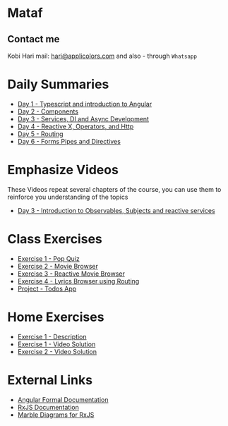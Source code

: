 # Mataf
## Contact me
Kobi Hari
mail: hari@applicolors.com
and also - through `Whatsapp`

# Daily Summaries
* [Day 1 - Typescript and introduction to Angular](https://github.com/kobi2294/Mataf/wiki/Day-1---Typescript-and-introduction-to-Angular)
* [Day 2 - Components](https://github.com/kobi2294/Mataf/wiki/Day-2---Components)
* [Day 3 - Services, DI and Async Development](https://github.com/kobi2294/Mataf/wiki/Day-3---Services)
* [Day 4 - Reactive X, Operators, and Http](https://github.com/kobi2294/Mataf/wiki/Day-4---Reactive-X-and-Http)
* [Day 5 - Routing](https://github.com/kobi2294/Course-012020-Mataf-Angular/wiki/Day-5-Routing)
* [Day 6 - Forms Pipes and Directives](https://github.com/kobi2294/Course-012020-Mataf-Angular/wiki/Day-6-Forms-Pipes-Directives)

# Emphasize Videos
These Videos repeat several chapters of the course, you can use them to reinforce you understanding of the topics
* [Day 3 - Introduction to Observables, Subjects and reactive services](https://www.dropbox.com/s/05vsshf61oh5p1y/Reactive%20X.mp4?dl=0)

# Class Exercises
* [Exercise 1 - Pop Quiz](https://github.com/kobi2294/Mataf/wiki/Exercise-1---Pop-Quiz)
* [Exercise 2 - Movie Browser](https://github.com/kobi2294/Mataf/wiki/Exercise-2---Movies-Browser)
* [Exercise 3 - Reactive Movie Browser](https://github.com/kobi2294/Mataf/wiki/Exercise-3---Movies-Browser---Reactive)
* [Exercise 4 - Lyrics Browser using Routing](https://github.com/kobi2294/Course-012020-Mataf-Angular/wiki/Exercise-4-Routing)
* [Project - Todos App](https://github.com/kobi2294/Course-012020-Mataf-Angular/wiki/Project-Todos)

# Home Exercises
* [Exercise 1 - Description](https://www.dropbox.com/s/rkhx8ge3lj5um6t/Description.pptx?dl=0)
* [Exercise 1 - Video Solution](https://www.dropbox.com/s/8ybqibl7geul9bm/Solution.mp4?dl=0)
* [Exercise 2 - Video Solution](https://www.dropbox.com/s/n9502wwpvlmrgbr/reactive%20pop%20quiz%20solution.mp4?dl=0)

# External Links
* [Angular Formal Documentation](https://angular.io/)
* [RxJS Documentation](https://rxjs-dev.firebaseapp.com/)
* [Marble Diagrams for RxJS](https://rxmarbles.com/)


